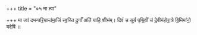 +++
title = "०५ मा त्वा"

+++
मा त्वा॑ दभन्परि॒यान्त॑मा॒जिं स्व॒स्ति दु॒र्गाँ अति॑ याहि॒ शीभ॑म्। दिवं॑ च सूर्य पृथि॒वीं च॑ दे॒वीम॑होरा॒त्रे वि॒मिमा॑नो॒ यदेषि॑ ॥